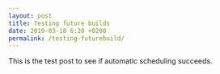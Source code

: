 ```yaml
---
layout: post
title: Testing future builds
date: 2019-03-18 6:20 +0200
permalink: /testing-futurebuild/
---
```


This is the test post to see if automatic scheduling succeeds.